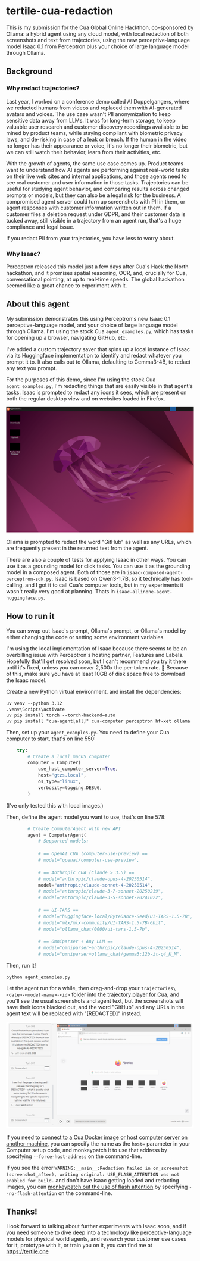 # tertile-cua-redaction

This is my submission for the Cua Global Online Hackthon, co-sponsored by Ollama: a hybrid agent using any cloud model, with local redaction of both screenshots and text from trajectories, using the new perceptive-language model Isaac 0.1 from Perceptron plus your choice of large language model through Ollama.

## Background

### Why redact trajectories?

Last year, I worked on a conference demo called AI Doppelgangers, where we redacted humans from videos and replaced them with AI-generated avatars and voices.  The use case wasn't PII anonymization to keep sensitive data away from LLMs.  It was for long-term storage, to keep valuable user research and customer discovery recordings available to be mined by product teams, while staying compliant with biometric privacy laws, and de-risking in case of a leak or breach.  If the human in the video no longer has their appearance or voice, it's no longer their biometric, but we can still watch their behavior, learn from their activities, etc.

With the growth of agents, the same use case comes up.  Product teams want to understand how AI agents are performing against real-world tasks on their live web sites and internal applications, and those agents need to see real customer and user information in those tasks.  Trajectories can be useful for studying agent behavior, and comparing results across changed prompts or models, but they can also be a legal risk for the business.  A compromised agent server could turn up screenshots with PII in them, or agent responses with customer information written out in them.  If a customer files a deletion request under GDPR, and their customer data is tucked away, still visible in a trajectory from an agent run, that's a huge compliance and legal issue.

If you redact PII from your trajectories, you have less to worry about.

### Why Isaac?

Perceptron released this model just a few days after Cua's Hack the North hackathon, and it promises spatial reasoning, OCR, and, crucially for Cua, conversational pointing, at up to real-time speeds.  The global hackathon seemed like a great chance to experiment with it.

## About this agent

My submission demonstrates this using Perceptron's new Isaac 0.1 perceptive-language model, and your choice of large language model through Ollama.  I'm using the stock Cua `agent_examples.py`, which has tasks for opening up a browser, navigating GitHub, etc.

I've added a custom trajectory saver that spins up a local instance of Isaac via its Huggingface implementation to identify and redact whatever you prompt it to.  It also calls out to Ollama, defaulting to Gemma3-4B, to redact any text you prompt.

For the purposes of this demo, since I'm using the stock Cua `agent_examples.py`, I'm redacting things that are easily visible in that agent's tasks.  Isaac is prompted to redact any icons it sees, which are present on both the regular desktop view and on websites loaded in Firefox.

![screenshot](0003_screenshot_after.png)

Ollama is prompted to redact the word "GitHub" as well as any URLs, which are frequently present in the returned text from the agent.

There are also a couple of tests for applying Isaac in other ways.  You can use it as a grounding model for click tasks.  You can use it as the grounding model in a composed agent.  Both of those are in `isaac-composed-agent-perceptron-sdk.py`.  Isaac is based on Qwen3-1.7B, so it technically has tool-calling, and I got it to call Cua's computer tools, but in my experiments it wasn't really very good at planning.  Thats in `isaac-allinone-agent-huggingface.py`.

## How to run it

You can swap out Isaac's prompt, Ollama's prompt, or Ollama's model by either changing the code or setting some environment variables.

I'm using the local implementation of Isaac because there seems to be an overbilling issue with Perceptron's hosting partner, Features and Labels.  Hopefully that'll get resolved soon, but I can't recommend you try it there until it's fixed, unless you can cover 2,500x the per-token rate. 😬  Because of this, make sure you have at least 10GB of disk space free to download the Isaac model.

Create a new Python virtual environment, and install the dependencies:

```
uv venv --python 3.12
.venv\Scripts\activate
uv pip install torch --torch-backend=auto
uv pip install "cua-agent[all]" cua-computer perceptron hf-xet ollama
```

Then, set up your `agent_examples.py`.  You need to define your Cua computer to start, that's on line 550:

```python
    try:
        # Create a local macOS computer
        computer = Computer(
            use_host_computer_server=True,
            host="gtzs.local",
            os_type="linux",
            verbosity=logging.DEBUG,
        )
```

(I've only tested this with local images.)

Then, define the agent model you want to use, that's on line 578:

```python
        # Create ComputerAgent with new API
        agent = ComputerAgent(
            # Supported models:
            
            # == OpenAI CUA (computer-use-preview) ==
            # model="openai/computer-use-preview",

            # == Anthropic CUA (Claude > 3.5) ==
            # model="anthropic/claude-opus-4-20250514", 
            model="anthropic/claude-sonnet-4-20250514",
            # model="anthropic/claude-3-7-sonnet-20250219",
            # model="anthropic/claude-3-5-sonnet-20241022",

            # == UI-TARS ==
            # model="huggingface-local/ByteDance-Seed/UI-TARS-1.5-7B",
            # model="mlx/mlx-community/UI-TARS-1.5-7B-6bit",
            # model="ollama_chat/0000/ui-tars-1.5-7b",

            # == Omniparser + Any LLM ==
            # model="omniparser+anthropic/claude-opus-4-20250514",
            # model="omniparser+ollama_chat/gemma3:12b-it-q4_K_M",
```

Then, run it!

```
python agent_examples.py
```

Let the agent run for a while, then drag-and-drop your `trajectories\<date>-<model-name>-<id>` folder into [the trajectory player for Cua](https://www.trycua.com/trajectory-viewer), and you'll see the usual screenshots and agent text, but the screenshots will have their icons blacked out, and the word "GitHub" and any URLs in the agent text will be replaced with "\[REDACTED\]" instead.

![screenshot](Screenshot%202025-09-28%20183817.png)

If you need to [connect to a Cua Docker image or host computer server on another machine](https://discord.com/channels/1328377437301641247/1375964344424333483/1420276590587281499), you can specify the name as the `host=` parameter in your Computer setup code, and monkeypatch it to use that address by specifying `--force-host-address` on the command-line.

If you see the error `WARNING:__main__:Redaction failed in on_screenshot (screenshot_after), writing original: USE_FLASH_ATTENTION was not enabled for build.` and don't have Isaac getting loaded and redacting images, you can [monkeypatch out the use of flash attention](https://github.com/perceptron-ai-inc/perceptron/issues/5) by specifying `--no-flash-attention` on the command-line.

## Thanks!

I look forward to talking about further experiments with Isaac soon, and if you need someone to dive deep into a technology like perceptive-language models for physical world agents, and research your customer use cases for it, prototype with it, or train you on it, you can find me at https://tertile.one
